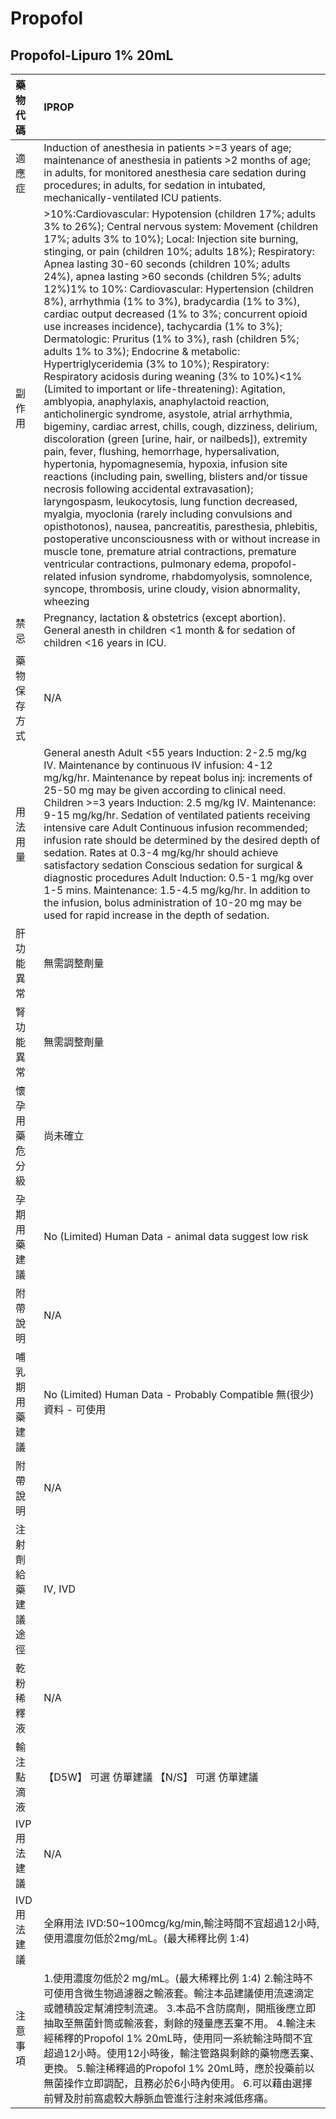 # Propofol

## Propofol-Lipuro 1% 20mL

| 藥物代碼           | IPROP                                                                                                                                                                                                                                                                                                                                                                                                                                                                                                                                                                                                                                                                                                                                                                                                                                                                                                                                                                                                                                                                                                                                                                                                                                                                                                                                                                                                                                                                                                                                                                                                                                                                                                                                                    |
|:-------------------|:---------------------------------------------------------------------------------------------------------------------------------------------------------------------------------------------------------------------------------------------------------------------------------------------------------------------------------------------------------------------------------------------------------------------------------------------------------------------------------------------------------------------------------------------------------------------------------------------------------------------------------------------------------------------------------------------------------------------------------------------------------------------------------------------------------------------------------------------------------------------------------------------------------------------------------------------------------------------------------------------------------------------------------------------------------------------------------------------------------------------------------------------------------------------------------------------------------------------------------------------------------------------------------------------------------------------------------------------------------------------------------------------------------------------------------------------------------------------------------------------------------------------------------------------------------------------------------------------------------------------------------------------------------------------------------------------------------------------------------------------------------|
| 適應症             | Induction of anesthesia in patients >=3 years of age; maintenance of anesthesia in patients >2 months of age; in adults, for monitored anesthesia care sedation during procedures; in adults, for sedation in intubated, mechanically-ventilated ICU patients.                                                                                                                                                                                                                                                                                                                                                                                                                                                                                                                                                                                                                                                                                                                                                                                                                                                                                                                                                                                                                                                                                                                                                                                                                                                                                                                                                                                                                                                                                           |
| 副作用             | >10%:Cardiovascular: Hypotension (children 17%; adults 3% to 26%); Central nervous system: Movement (children 17%; adults 3% to 10%); Local: Injection site burning, stinging, or pain (children 10%; adults 18%); Respiratory: Apnea lasting 30-60 seconds (children 10%; adults 24%), apnea lasting >60 seconds (children 5%; adults 12%)1% to 10%: Cardiovascular: Hypertension (children 8%), arrhythmia (1% to 3%), bradycardia (1% to 3%), cardiac output decreased (1% to 3%; concurrent opioid use increases incidence), tachycardia (1% to 3%); Dermatologic: Pruritus (1% to 3%), rash (children 5%; adults 1% to 3%);                     Endocrine & metabolic: Hypertriglyceridemia (3% to 10%); Respiratory: Respiratory acidosis during weaning (3% to 10%)<1% (Limited to important or life-threatening): Agitation, amblyopia, anaphylaxis, anaphylactoid reaction, anticholinergic syndrome, asystole, atrial arrhythmia, bigeminy, cardiac arrest, chills, cough, dizziness, delirium, discoloration (green [urine, hair, or nailbeds]), extremity pain, fever, flushing, hemorrhage, hypersalivation, hypertonia, hypomagnesemia, hypoxia, infusion site reactions (including pain, swelling, blisters and/or tissue necrosis following accidental extravasation); laryngospasm, leukocytosis, lung function decreased, myalgia, myoclonia (rarely including convulsions and opisthotonos), nausea, pancreatitis, paresthesia, phlebitis, postoperative unconsciousness with or without increase in muscle tone, premature atrial contractions, premature ventricular contractions, pulmonary edema, propofol-related infusion syndrome, rhabdomyolysis, somnolence, syncope, thrombosis, urine cloudy, vision abnormality, wheezing |
| 禁忌               | Pregnancy, lactation & obstetrics (except abortion). General anesth in children <1 month & for sedation of children <16 years in ICU.                                                                                                                                                                                                                                                                                                                                                                                                                                                                                                                                                                                                                                                                                                                                                                                                                                                                                                                                                                                                                                                                                                                                                                                                                                                                                                                                                                                                                                                                                                                                                                                                                    |
| 藥物保存方式       | N/A                                                                                                                                                                                                                                                                                                                                                                                                                                                                                                                                                                                                                                                                                                                                                                                                                                                                                                                                                                                                                                                                                                                                                                                                                                                                                                                                                                                                                                                                                                                                                                                                                                                                                                                                                      |
| 用法用量           | General anesth Adult <55 years Induction: 2-2.5 mg/kg IV. Maintenance by continuous IV infusion: 4-12 mg/kg/hr. Maintenance by repeat bolus inj: increments of 25-50 mg may be given according to clinical need. Children >=3 years Induction: 2.5 mg/kg IV. Maintenance: 9-15 mg/kg/hr. Sedation of ventilated patients receiving intensive care Adult Continuous infusion recommended; infusion rate should be determined by the desired depth of sedation. Rates at 0.3-4 mg/kg/hr should achieve satisfactory sedation Conscious sedation for surgical & diagnostic procedures Adult Induction: 0.5-1 mg/kg over 1-5 mins. Maintenance: 1.5-4.5 mg/kg/hr. In addition to the infusion, bolus administration of 10-20 mg may be used for rapid increase in the depth of sedation.                                                                                                                                                                                                                                                                                                                                                                                                                                                                                                                                                                                                                                                                                                                                                                                                                                                                                                                                                                     |
| 肝功能異常         | 無需調整劑量                                                                                                                                                                                                                                                                                                                                                                                                                                                                                                                                                                                                                                                                                                                                                                                                                                                                                                                                                                                                                                                                                                                                                                                                                                                                                                                                                                                                                                                                                                                                                                                                                                                                                                                                             |
| 腎功能異常         | 無需調整劑量                                                                                                                                                                                                                                                                                                                                                                                                                                                                                                                                                                                                                                                                                                                                                                                                                                                                                                                                                                                                                                                                                                                                                                                                                                                                                                                                                                                                                                                                                                                                                                                                                                                                                                                                             |
| 懷孕用藥危分級     | 尚未確立                                                                                                                                                                                                                                                                                                                                                                                                                                                                                                                                                                                                                                                                                                                                                                                                                                                                                                                                                                                                                                                                                                                                                                                                                                                                                                                                                                                                                                                                                                                                                                                                                                                                                                                                                 |
| 孕期用藥建議       | No (Limited) Human Data - animal data suggest low risk                                                                                                                                                                                                                                                                                                                                                                                                                                                                                                                                                                                                                                                                                                                                                                                                                                                                                                                                                                                                                                                                                                                                                                                                                                                                                                                                                                                                                                                                                                                                                                                                                                                                                                   |
| 附帶說明           | N/A                                                                                                                                                                                                                                                                                                                                                                                                                                                                                                                                                                                                                                                                                                                                                                                                                                                                                                                                                                                                                                                                                                                                                                                                                                                                                                                                                                                                                                                                                                                                                                                                                                                                                                                                                      |
| 哺乳期用藥建議     | No (Limited) Human Data - Probably Compatible 無(很少)資料 - 可使用                                                                                                                                                                                                                                                                                                                                                                                                                                                                                                                                                                                                                                                                                                                                                                                                                                                                                                                                                                                                                                                                                                                                                                                                                                                                                                                                                                                                                                                                                                                                                                                                                                                                                      |
| 附帶說明           | N/A                                                                                                                                                                                                                                                                                                                                                                                                                                                                                                                                                                                                                                                                                                                                                                                                                                                                                                                                                                                                                                                                                                                                                                                                                                                                                                                                                                                                                                                                                                                                                                                                                                                                                                                                                      |
| 注射劑給藥建議途徑 | IV, IVD                                                                                                                                                                                                                                                                                                                                                                                                                                                                                                                                                                                                                                                                                                                                                                                                                                                                                                                                                                                                                                                                                                                                                                                                                                                                                                                                                                                                                                                                                                                                                                                                                                                                                                                                                  |
| 乾粉稀釋液         | N/A                                                                                                                                                                                                                                                                                                                                                                                                                                                                                                                                                                                                                                                                                                                                                                                                                                                                                                                                                                                                                                                                                                                                                                                                                                                                                                                                                                                                                                                                                                                                                                                                                                                                                                                                                      |
| 輸注點滴液         | 【D5W】 可選 仿單建議  【N/S】 可選 仿單建議                                                                                                                                                                                                                                                                                                                                                                                                                                                                                                                                                                                                                                                                                                                                                                                                                                                                                                                                                                                                                                                                                                                                                                                                                                                                                                                                                                                                                                                                                                                                                                                                                                                                                                             |
| IVP 用法建議       | N/A                                                                                                                                                                                                                                                                                                                                                                                                                                                                                                                                                                                                                                                                                                                                                                                                                                                                                                                                                                                                                                                                                                                                                                                                                                                                                                                                                                                                                                                                                                                                                                                                                                                                                                                                                      |
| IVD 用法建議       | 全麻用法 IVD:50~100mcg/kg/min,輸注時間不宜超過12小時,使用濃度勿低於2mg/mL。(最大稀釋比例 1:4)                                                                                                                                                                                                                                                                                                                                                                                                                                                                                                                                                                                                                                                                                                                                                                                                                                                                                                                                                                                                                                                                                                                                                                                                                                                                                                                                                                                                                                                                                                                                                                                                                                                            |
| 注意事項           | 1.使用濃度勿低於2 mg/mL。(最大稀釋比例 1:4) 2.輸注時不可使用含微生物過濾器之輸液套。輸注本品建議使用流速滴定或體積設定幫浦控制流速。 3.本品不含防腐劑，開瓶後應立即抽取至無菌針筒或輸液套，剩餘的殘量應丟棄不用。 4.輸注未經稀釋的Propofol 1% 20mL時，使用同一系統輸注時間不宜超過12小時。使用12小時後，輸注管路與剩餘的藥物應丟棄、更換。 5.輸注稀釋過的Propofol 1% 20mL時，應於投藥前以無菌操作立即調配，且務必於6小時內使用。 6.可以藉由選擇前臂及肘前窩處較大靜脈血管進行注射來減低疼痛。                                                                                                                                                                                                                                                                                                                                                                                                                                                                                                                                                                                                                                                                                                                                                                                                                                                                                                                                                                                                                                                                                                                                                                                                                                                            |

